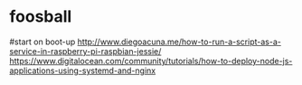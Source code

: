 # foosball

#start on boot-up
http://www.diegoacuna.me/how-to-run-a-script-as-a-service-in-raspberry-pi-raspbian-jessie/
https://www.digitalocean.com/community/tutorials/how-to-deploy-node-js-applications-using-systemd-and-nginx
